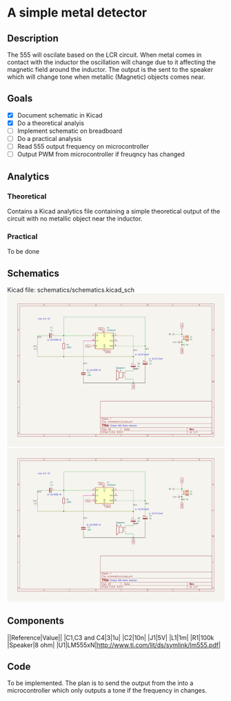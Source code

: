 # A simple metal detector

## Description
The 555 will oscilate based on the LCR circuit. When metal comes in contact with the inductor the oscillation will change due to it affecting the
magnetic field around the inductor. The output is the sent to the speaker which will change tone when metallic (Magnetic) objects comes near.

## Goals
- [x] Document schematic in Kicad
- [x] Do a theoretical analyis 
- [ ] Implement schematic on breadboard
- [ ] Do a practical analysis
- [ ] Read 555 output frequency on microcontroller
- [ ] Output PWM from microcontroller if freuqncy has changed

## Analytics

### Theoretical
Contains a Kicad analytics file containing a simple theoretical output of the circuit with no metallic object near the inductor.

### Practical
To be done

## Schematics
Kicad file: schematics/schematics.kicad_sch
![Alt text](./schematics/schematics.svg)
<img src="./schematics/schematics.svg">

## Components
||Reference|Value||
|C1,C3 and C4|3|1u|
|C2|10n|
|J1|5V|
|L1|1m|
|R1|100k
|Speaker|8 ohm| 
|U1|LM555xN|http://www.ti.com/lit/ds/symlink/lm555.pdf|

## Code
To be implemented. The plan is to send the output from the into a microcontroller which only outputs a tone if the frequency in changes.





